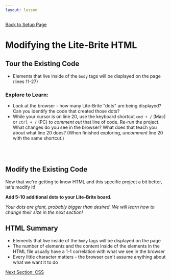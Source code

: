```yaml
---
layout: lesson
---
```


<a href="../">Back to Setup Page</a>

# Modifying the Lite-Brite HTML

## Tour the Existing Code

- Elements that live inside of the `body` tags will be displayed on the page (lines 11-27)

### Explore to Learn:

- Look at the browser - how many Lite-Brite "dots" are being displayed? Can you identify the code that created those dots?
- While your cursor is on line 20, use the keyboard shortcut `cmd + /` (Mac) or `ctrl + /` (PC) to _comment out_ that line of code. Re-run the project. What changes do you see in the browser? What does that teach you about what line 20 does? (When finished exploring, _uncomment_ line 20 with the same shortcut.)
<br>
<br>

<div class="try-it-new">
  <h2>Modify the Existing Code</h2>
  <p>Now that we're getting to know HTML and this specific project a bit better, let's modify it!</p>
  <p><strong>Add 5-10 additional dots to your Lite-Brite board.</strong></p>
  <p><em>Your dots are giant, probably bigger than desired. We will learn how to change their size in the next section!</em></p>
</div>

## HTML Summary

- Elements that live inside of the `body` tags will be displayed on the page
- The number of elements and the content inside of the elements in the HTML file usually have a 1-1 correlation with what we see in the browser
- Every little character matters - the browser can't assume anything about what we want it to do

<a href="../css">Next Section: CSS</a>
